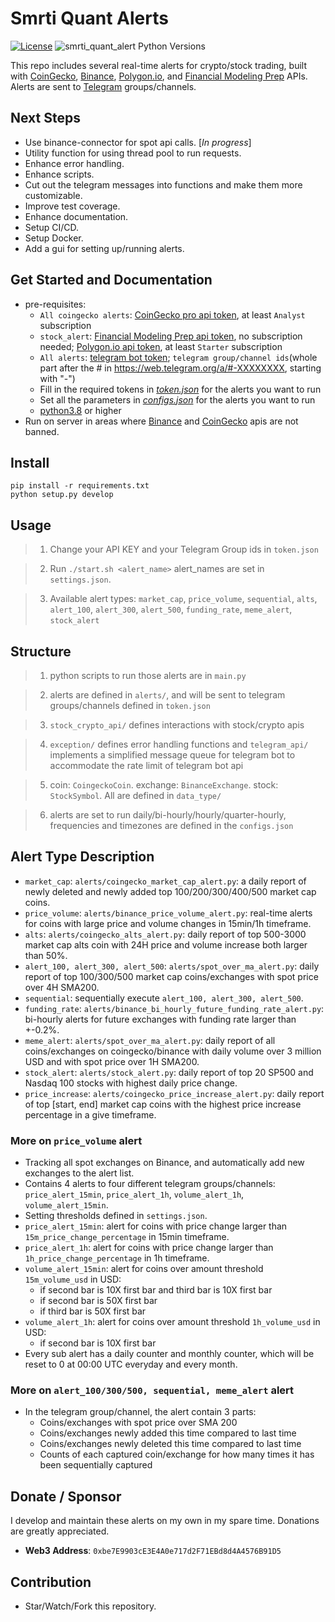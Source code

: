 # Smrti Quant Alerts


[![License](https://img.shields.io/badge/license-MIT-green)](https://github.com/JackZhao516/smrti_quant_alerts/blob/main/LICENSE)
![smrti_quant_alert Python Versions](https://img.shields.io/pypi/pyversions/python-bitget?logo=pypi)

This repo includes several real-time alerts for crypto/stock trading, built with 
[CoinGecko](https://www.coingecko.com/), [Binance](https://www.binance.com/en), 
[Polygon.io](https://polygon.io/), and [Financial Modeling Prep](https://site.financialmodelingprep.com/) APIs. 
Alerts are sent to [Telegram](https://telegram.org/) groups/channels.
## Next Steps
* Use binance-connector for spot api calls. [*In progress*]
* Utility function for using thread pool to run requests.
* Enhance error handling.
* Enhance scripts.
* Cut out the telegram messages into functions and make them more customizable.
* Improve test coverage.
* Enhance documentation.
* Setup CI/CD.
* Setup Docker.
* Add a gui for setting up/running alerts.

## Get Started and Documentation
* pre-requisites: 
  * ``All coingecko alerts``: [CoinGecko pro api token](https://www.coingecko.com/en/api/pricing), 
    at least ``Analyst`` subscription
  * ``stock_alert``: [Financial Modeling Prep api token](https://site.financialmodelingprep.com/), 
    no subscription needed; [Polygon.io api token](https://polygon.io/pricing), at least ``Starter`` subscription
  * ``All alerts``: [telegram bot token](https://core.telegram.org/); 
    ``telegram group/channel ids``(whole part after the # in https://web.telegram.org/a/#-XXXXXXXX, starting with "-")
  * Fill in the required tokens in 
    [*token.json*](https://github.com/JackZhao516/smrti_quant_alerts/blob/main/token.json.example) 
    for the alerts you want to run
  * Set all the parameters in 
    [*configs.json*](https://github.com/JackZhao516/smrti_quant_alerts/blob/main/configs.json.example) 
    for the alerts you want to run
  * [python3.8](https://www.python.org/downloads/release/python-380/) or higher
* Run on server in areas where [Binance](https://www.binance.com/en) and 
  [CoinGecko](https://www.coingecko.com/) apis are not banned.
## Install
    pip install -r requirements.txt
    python setup.py develop
## Usage

> 1. Change your API KEY and your Telegram Group ids in ``token.json``

> 2. Run ``./start.sh <alert_name>``
> alert_names are set in ``settings.json``.

> 3. Available alert types: ``market_cap``, ``price_volume``, ``sequential``, 
> ``alts``, ``alert_100``, ``alert_300``, ``alert_500``, ``funding_rate``, 
> ``meme_alert``, ``stock_alert``

## Structure
> 1. python scripts to run those alerts are in ``main.py``

> 2. alerts are defined in ``alerts/``, and will be sent to telegram groups/channels defined in ``token.json``

> 3. ``stock_crypto_api/`` defines interactions with stock/crypto apis

> 4. ``exception/`` defines error handling functions and ``telegram_api/`` 
     implements a simplified message queue for telegram bot to accommodate the rate limit of telegram bot api

> 5. coin: ``CoingeckoCoin``. exchange: ``BinanceExchange``. stock: ``StockSymbol``. All are defined in ``data_type/``

> 6. alerts are set to run daily/bi-hourly/hourly/quarter-hourly, 
     frequencies and timezones are defined in the ``configs.json``

## Alert Type Description
* ``market_cap``: ``alerts/coingecko_market_cap_alert.py``: a daily report of newly deleted and newly added
top 100/200/300/400/500 market cap coins. 
* ``price_volume``: ``alerts/binance_price_volume_alert.py``: real-time alerts for coins with large price 
  and volume changes in 15min/1h timeframe.
* ``alts``: ``alerts/coingecko_alts_alert.py``: daily report of top 500-3000 market cap alts coin with 24H price 
  and volume increase both larger than 50%.
* ``alert_100, alert_300, alert_500``: ``alerts/spot_over_ma_alert.py``: daily report of 
  top 100/300/500 market cap coins/exchanges with spot price over 4H SMA200.
* ``sequential``: sequentially execute ``alert_100, alert_300, alert_500``.
* ``funding_rate``: ``alerts/binance_bi_hourly_future_funding_rate_alert.py``: bi-hourly alerts for 
  future exchanges with funding rate larger than +-0.2%.
* ``meme_alert``: ``alerts/spot_over_ma_alert.py``: daily report of all coins/exchanges on coingecko/binance 
  with daily volume over 3 million USD and with spot price over 1H SMA200.
* ``stock_alert``: ``alerts/stock_alert.py``: daily report of top 20 SP500 and Nasdaq 100 stocks with 
  highest daily price change.
* ``price_increase``: ``alerts/coingecko_price_increase_alert.py``: daily report of top [start, end] 
  market cap coins with the highest price increase percentage in a give timeframe.

### More on ``price_volume`` alert
* Tracking all spot exchanges on Binance, and automatically add new exchanges to the alert list.
* Contains 4 alerts to four different telegram groups/channels: ``price_alert_15min``, ``price_alert_1h``, 
  ``volume_alert_1h``, ``volume_alert_15min``.
* Setting thresholds defined in ``settings.json``.
* ``price_alert_15min``: alert for coins with price change larger than ``15m_price_change_percentage`` in 15min timeframe.
* ``price_alert_1h``: alert for coins with price change larger than ``1h_price_change_percentage`` in 1h timeframe.
* ``volume_alert_15min``: alert for coins over amount threshold ``15m_volume_usd`` in USD:
  * if second bar is 10X first bar and third bar is 10X first bar
  * if second bar is 50X first bar
  * if third bar is 50X first bar
* ``volume_alert_1h``: alert for coins over amount threshold ``1h_volume_usd`` in USD:
  * if second bar is 10X first bar
* Every sub alert has a daily counter and monthly counter, which will be reset to 0 at 00:00 UTC everyday and every month.

### More on ``alert_100/300/500, sequential, meme_alert`` alert
* In the telegram group/channel, the alert contain 3 parts: 
  * Coins/exchanges with spot price over SMA 200
  * Coins/exchanges newly added this time compared to last time
  * Coins/exchanges newly deleted this time compared to last time
  * Counts of each captured coin/exchange for how many times it has been sequentially captured

## Donate / Sponsor
I develop and maintain these alerts on my own in my spare time. 
Donations are greatly appreciated. 

* **Web3 Address**:  `0xbe7E9903cE3E4A0e717d2F71EBd8d4A4576B91D5`

## Contribution
* Star/Watch/Fork this repository.
